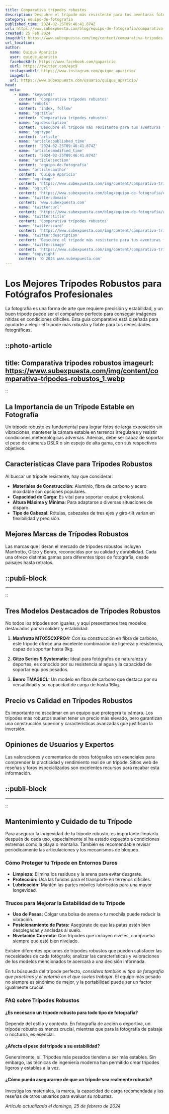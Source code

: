 ```yaml
---
title: Comparativa trípodes robustos
description: Descubre el trípode más resistente para tus aventuras fotográficas. Compara funcionalidades y precios para un soporte sólido y fiable.
category: equipo-de-fotografia
published_time: 2024-02-25T09:46:41.874Z
url: https://www.subexpuesta.com/blog/equipo-de-fotografia/comparativa-tripodes-robustos
created: 25 Feb 2024
imageUrl: https://www.subexpuesta.com/img/content/comparativa-tripodes-robustos_1.webp
url_location:
author:
  name: Quique Aparicio
  user: quique_aparicio
  facebookUrl: https://www.facebook.com/qaparicio
  xUrl: https://twitter.com/eac9
  instagramUrl: https://www.instagram.com/quique_aparicio/
  imageUrl: 
  url: https://www.subexpuesta.com/usuario/quique_aparicio/
head:
  meta:
    - name: 'keywords'
      content: 'Comparativa trípodes robustos'
    - name: 'robots'
      content: 'index, follow'
    - name: 'og:title'
      content: 'Comparativa trípodes robustos'
    - name: 'og:description'
      content: 'Descubre el trípode más resistente para tus aventuras fotográficas. Compara funcionalidades y precios para un soporte sólido y fiable.'
    - name: 'og:type'
      content: 'article'
    - name: 'article:published_time'
      content: '2024-02-25T09:46:41.874Z'
    - name: 'article:modified_time'
      content: '2024-02-25T09:46:41.874Z'
    - name: 'article:section'
      content: 'equipo-de-fotografia'
    - name: 'article:author'
      content: 'Quique Aparicio'
    - name: 'og:image'
      content: 'https://www.subexpuesta.com/img/content/comparativa-tripodes-robustos_1.webp'
    - name: 'og:url'
      content: 'https://www.subexpuesta.com/blog/equipo-de-fotografia/comparativa-tripodes-robustos'
    - name: 'twitter:domain'
      content: 'www.subexpuesta.com'
    - name: 'twitter:url'
      content: 'https://www.subexpuesta.com/blog/equipo-de-fotografia/comparativa-tripodes-robustos'
    - name: 'twitter:title'
      content: 'Comparativa trípodes robustos'
    - name: 'twitter:card'
      content: 'https://www.subexpuesta.com/img/content/comparativa-tripodes-robustos_1.webp'
    - name: 'twitter:description'
      content: 'Descubre el trípode más resistente para tus aventuras fotográficas. Compara funcionalidades y precios para un soporte sólido y fiable.'
    - name: 'twitter:image'
      content: 'https://www.subexpuesta.com/img/content/comparativa-tripodes-robustos_1.webp'
    - name: 'copyright'
      content: '© 2024 www.subexpuesta.com'
---
```

# Los Mejores Trípodes Robustos para Fotógrafos Profesionales

La fotografía es una forma de arte que requiere precisión y estabilidad, y un buen trípode puede ser el compañero perfecto para conseguir imágenes nítidas en condiciones difíciles. Esta guía comparativa está diseñada para ayudarte a elegir el trípode más robusto y fiable para tus necesidades fotográficas.


::photo-article
---
title: Comparativa trípodes robustos
imageurl: https://www.subexpuesta.com/img/content/comparativa-tripodes-robustos_1.webp
---
::


## La Importancia de un Trípode Estable en Fotografía
Un trípode robusto es fundamental para lograr fotos de larga exposición sin vibraciones, mantener la cámara estable en terrenos irregulares y resistir condiciones meteorológicas adversas. Además, debe ser capaz de soportar el peso de cámaras DSLR o sin espejo de alta gama, con sus respectivos objetivos.

## Características Clave para Trípodes Robustos
Al buscar un trípode resistente, hay que considerar:

- **Materiales de Construcción:** Aluminio, fibra de carbono y acero inoxidable son opciones populares.
- **Capacidad de Carga:** Es vital para soportar equipo profesional.
- **Altura Máxima y Mínima:** Para adaptarse a diversas situaciones de disparo.
- **Tipo de Cabezal:** Rótulas, cabezales de tres ejes y giro-tilt varían en flexibilidad y precisión.

## Mejores Marcas de Trípodes Robustos
Las marcas que lideran el mercado de trípodes robustos incluyen Manfrotto, Gitzo y Benro, reconocidas por su calidad y durabilidad. Cada una ofrece distintas gamas para diferentes tipos de fotografía, desde paisajes hasta retratos.


  ::publi-block
  ---
  ---
  ::
  
  
## Tres Modelos Destacados de Trípodes Robustos
No todos los trípodes son iguales, y aquí presentamos tres modelos destacados por su solidez y estabilidad:

1. **Manfrotto MT055CXPRO4:** Con su construcción en fibra de carbono, este trípode ofrece una excelente combinación de ligereza y resistencia, capaz de soportar hasta 9kg.
   
2. **Gitzo Series 5 Systematic:** Ideal para fotógrafos de naturaleza y deportes, es conocido por su resistencia al agua y la capacidad de soportar equipos pesados.
   
3. **Benro TMA38CL:** Un modelo en fibra de carbono que destaca por su versatilidad y su capacidad de carga de hasta 16kg.

## Precio vs Calidad en Trípodes Robustos
Es importante no escatimar en un equipo que protegerá tu cámara. Los trípodes más robustos suelen tener un precio más elevado, pero garantizan una construcción superior y características avanzadas que justifican la inversión.

## Opiniones de Usuarios y Expertos
Las valoraciones y comentarios de otros fotógrafos son esenciales para comprender la practicidad y rendimiento real de un trípode. Sitios web de reseñas y foros especializados son excelentes recursos para recabar esta información.


  ::publi-block
  ---
  ---
  ::
  
  
## Mantenimiento y Cuidado de tu Trípode
Para asegurar la longevidad de tu trípode robusto, es importante limpiarlo después de cada uso, especialmente si ha estado expuesto a condiciones extremas como la playa o montaña. También es recomendable revisar periódicamente las articulaciones y los mecanismos de bloqueo.

### Cómo Proteger tu Trípode en Entornos Duros
- **Limpieza:** Elimina los residuos y la arena para evitar desgaste.
- **Protección:** Usa las fundas para el transporte en terrenos difíciles.
- **Lubricación:** Mantén las partes móviles lubricadas para una mayor longevidad.

### Trucos para Mejorar la Estabilidad de tu Trípode
- **Uso de Pesas:** Colgar una bolsa de arena o tu mochila puede reducir la vibración.
- **Posicionamiento de Patas:** Asegúrate de que las patas estén bien desplegadas y ancladas al suelo.
- **Nivelación Correcta:** Con trípodes que incluyen niveles, comprueba siempre que esté bien nivelado.

Existen diferentes opciones de trípodes robustos que pueden satisfacer las necesidades de cada fotógrafo; analizar las características y valoraciones de los modelos mencionados te acercará a una decisión informada.

En tu búsqueda del trípode perfecto, _considera también el tipo de fotografía que practicas y el entorno en el que sueles trabajar_. El equipo más pesado no siempre es sinónimo de mejor, y la portabilidad puede ser un factor igualmente crucial.

### FAQ sobre Trípodes Robustos

#### ¿Es necesario un trípode robusto para todo tipo de fotografía?
Depende del estilo y contexto. En fotografía de acción o deportiva, un trípode robusto es menos crucial, mientras que para la fotografía de paisaje o nocturna, es esencial.

#### ¿Afecta el peso del trípode a su estabilidad?
Generalmente, sí. Trípodes más pesados tienden a ser más estables. Sin embargo, las técnicas de ingeniería moderna han permitido crear trípodes ligeros y estables a la vez.

#### ¿Cómo puedo asegurarme de que un trípode sea realmente robusto?
Investiga los materiales, la marca, la capacidad de carga recomendada y las reseñas de otros usuarios para evaluar su robustez.

_Artículo actualizado el domingo, 25 de febrero de 2024_